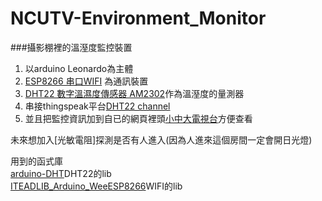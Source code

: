 # NCUTV-Environment_Monitor
###攝影棚裡的溫溼度監控裝置

1. 以arduino Leonardo為主體  
2. [ESP8266 串口WIFI](http://goo.gl/dyOonf) 為通訊裝置  
3. [DHT22 數字溫濕度傳感器 AM2302](http://goo.gl/xlAVeV)作為溫溼度的量測器  
4. 串接thingspeak平台[DHT22 channel](https://thingspeak.com/channels/29670)   
5. 並且把監控資訊加到自已的網頁裡頭[小中大電視台](http://ncutv.ncu.edu.tw/)方便查看 

未來想加入[光敏電阻]探測是否有人進入(因為人進來這個房間一定會開日光燈)

用到的函式庫  
[arduino-DHT](https://github.com/markruys/arduino-DHT)DHT22的lib  
[ITEADLIB_Arduino_WeeESP8266](https://github.com/itead/ITEADLIB_Arduino_WeeESP8266)WIFI的lib  
